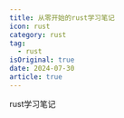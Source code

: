 ```yaml
---
title: 从零开始的rust学习笔记
icon: rust
category: rust
tag:
  - rust
isOriginal: true
date: 2024-07-30
article: true
---
```


rust学习笔记

<!-- more -->
